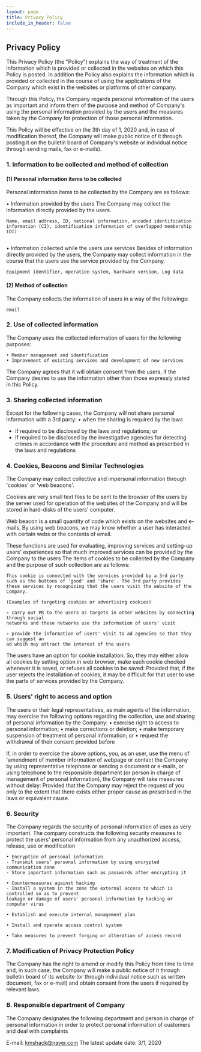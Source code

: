 ```yaml
---
layout: page
title: Privacy Policy
include_in_header: false
---
```


## Privacy Policy


This Privacy Policy (the "Policy") explains the way of treatment of the information which is
provided or collected in the websites on which this Policy is posted. In addition the Policy also
explains the information which is provided or collected in the course of using the applications
of the Company which exist in the websites or platforms of other company.

Through this Policy, the Company regards personal information of the users as important and
inform them of the purpose and method of Company's using the personal information
provided by the users and the measures taken by the Company for protection of those personal
information.

This Policy will be effective on the 3th day of 1, 2020 and, in case of modification thereof,
the Company will make public notice of it through posting it on the bulletin board of
Company's website or individual notice through sending mails, fax or e-mails).





### 1. Information to be collected and method of collection

#### (1) Personal information items to be collected

Personal information items to be collected by the Company are as follows:

• Information provided by the users
The Company may collect the information directly provided by the users.
```
Name, email address, ID, national information, encoded identification information (CI), identification information of overlapped membership (DI)


```
• Information collected while the users use services
Besides of information directly provided by the users, the Company may collect information in
the course that the users use the service provided by the Company.
```
Equipment identifier, operation system, hardware version, Log data
```


#### (2) Method of collection

The Company collects the information of users in a way of the followings:
```
email
```


### 2. Use of collected information

The Company uses the collected information of users for the following purposes:
```
• Member management and identification 
• Improvement of existing services and development of new services

```
The Company agrees that it will obtain consent from the users, if the Company desires to use
the information other than those expressly stated in this Policy.



### 3. Sharing collected information

Except for the following cases, the Company will not share personal information with a 3rd
party:
• when the sharing is required by the laws
- if required to be disclosed by the laws and regulations; or
- if required to be disclosed by the investigative agencies for detecting crimes in
accordance with the procedure and method as prescribed in the laws and regulations



### 4. Cookies, Beacons and Similar Technologies

The Company may collect collective and impersonal information through 'cookies' or 'web
beacons'.

Cookies are very small text files to be sent to the browser of the users by the server used for
operation of the websites of the Company and will be stored in hard-disks of the users'
computer.

Web beacon is a small quantity of code which exists on the websites and e-mails. By using web
beacons, we may know whether a user has interacted with certain webs or the contents of
email.

These functions are used for evaluating, improving services and setting-up users' experiences so
that much improved services can be provided by the Company to the users
The items of cookies to be collected by the Company and the purpose of such collection are as
follows:

```
This cookie is connected with the services provided by a 3rd party such as the buttons of 'good' and 'share'. The 3rd party provides these services by recognizing that the users visit the website of the Company.

(Examples of targeting cookies or advertising cookies)

∘ carry out PR to the users as targets in other websites by connecting through social
networks and these networks use the information of users' visit

∘ provide the information of users' visit to ad agencies so that they can suggest an
ad which may attract the interest of the users

```

The users have an option for cookie installation. So, they may either allow all cookies by setting
option in web browser, make each cookie checked whenever it is saved, or refuses all cookies to
be saved: Provided that, if the user rejects the installation of cookies, it may be difficult for that user to use the parts of services provided by the Company.



### 5. Users' right to access and option

The users or their legal representatives, as main agents of the information, may exercise the
following options regarding the collection, use and sharing of personal information by the
Company:
• exercise right to access to personal information;
• make corrections or deletion;
• make temporary suspension of treatment of personal information; or
• request the withdrawal of their consent provided before

If, in order to exercise the above options, you, as an user, use the menu of 'amendment of
member information of webpage or contact the Company by using representative telephone or
sending a document or e-mails, or using telephone to the responsible department (or person in
charge of management of personal information), the Company will take measures without
delay: Provided that the Company may reject the request of you only to the extent that there
exists either proper cause as prescribed in the laws or equivalent cause.



### 6. Security
The Company regards the security of personal information of uses as very important. The
company constructs the following security measures to protect the users' personal information
from any unauthorized access, release, use or modification

```
• Encryption of personal information
- Transmit users' personal information by using encrypted communication zone 
- Store important information such as passwords after encrypting it

• Countermeasures against hacking
- Install a system in the zone the external access to which is controlled so as to prevent
leakage or damage of users' personal information by hacking or computer virus

• Establish and execute internal management plan

• Install and operate access control system

• Take measures to prevent forging or alteration of access record

```



### 7. Modification of Privacy Protection Policy

The Company has the right to amend or modify this Policy from time to time and, in such case,
the Company will make a public notice of it through bulletin board of its website (or through
individual notice such as written document, fax or e-mail) and obtain consent from the users if
required by relevant laws.



### 8. Responsible department of Company

The Company designates the following department and person in charge of personal
information in order to protect personal information of customers and deal with complaints


E-mail: kmshack@naver.com
The latest update date: 3/1, 2020
